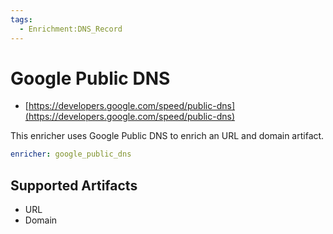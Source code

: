 ```yaml
---
tags:
  - Enrichment:DNS_Record
---
```


# Google Public DNS

- [https://developers.google.com/speed/public-dns](https://developers.google.com/speed/public-dns)

This enricher uses Google Public DNS to enrich an URL and domain artifact.

```yaml
enricher: google_public_dns
```

## Supported Artifacts

- URL
- Domain
